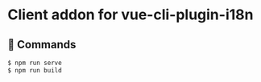 # Client addon for vue-cli-plugin-i18n

## :rocket: Commands

```sh
$ npm run serve
$ npm run build
```
